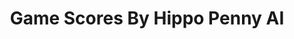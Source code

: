 ---
title: Game Scores By Hippo Penny AI
layout: scoredetail
permalink: /meta-score/deadlink
header:
  teaser: /assets/images/deadlink.jpg
  video:
    id: 2_u-nSFeIyw
    provider: youtube
---